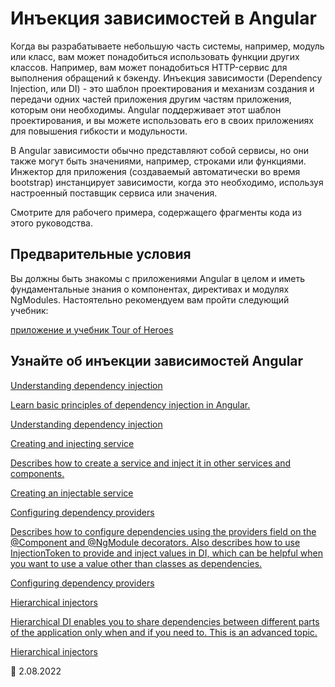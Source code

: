 # Инъекция зависимостей в Angular

Когда вы разрабатываете небольшую часть системы, например, модуль или класс, вам может понадобиться использовать функции других классов. Например, вам может понадобиться HTTP-сервис для выполнения обращений к бэкенду. Инъекция зависимости (Dependency Injection, или DI) - это шаблон проектирования и механизм создания и передачи одних частей приложения другим частям приложения, которым они необходимы. Angular поддерживает этот шаблон проектирования, и вы можете использовать его в своих приложениях для повышения гибкости и модульности.

В Angular зависимости обычно представляют собой сервисы, но они также могут быть значениями, например, строками или функциями. Инжектор для приложения (создаваемый автоматически во время bootstrap) инстанцирует зависимости, когда это необходимо, используя настроенный поставщик сервиса или значения.

<div class="alert is-helpful">

Смотрите <live-example name="dependency-injection"></live-example> для рабочего примера, содержащего фрагменты кода из этого руководства.

</div>

## Предварительные условия

Вы должны быть знакомы с приложениями Angular в целом и иметь фундаментальные знания о компонентах, директивах и модулях NgModules. Настоятельно рекомендуем вам пройти следующий учебник:

[приложение и учебник Tour of Heroes](tutorial/tour-of-heroes)

## Узнайте об инъекции зависимостей Angular

<div class="card-container">
   <a href="guide/dependency-injection" class="docs-card" title="Understanding dependency injection">
    <section>Understanding dependency injection</section>
    <p>Learn basic principles of dependency injection in Angular.</p>
    <p class="card-footer">Understanding dependency injection</p>
  </a>
  <a href="guide/creating-injectable-service" class="docs-card" title="Creating and injecting service">
    <section>Creating and injecting service</section>
    <p>Describes how to create a service and inject it in other services and components.</p>
    <p class="card-footer">Creating an injectable service</p>
  </a>
  <a href="guide/dependency-injection-providers" class="docs-card" title="Configuring dependency providers">
    <section>Configuring dependency providers</section>
    <p>Describes how to configure dependencies using the providers field on the @Component and @NgModule decorators. Also describes how to use InjectionToken to provide and inject values in DI, which can be helpful when you want to use a value other than classes as dependencies.</p>
    <p class="card-footer">Configuring dependency providers</p>
  </a>
  <a href="guide/hierarchical-dependency-injection" class="docs-card" title="Hierarchical injectors">
    <section>Hierarchical injectors</section>
    <p>Hierarchical DI enables you to share dependencies between different parts of the application only when and if you need to. This is an advanced topic.</p>
    <p class="card-footer">Hierarchical injectors</p>
  </a>
</div>

:date: 2.08.2022
